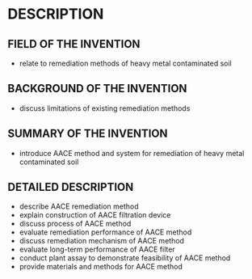 # DESCRIPTION

## FIELD OF THE INVENTION

- relate to remediation methods of heavy metal contaminated soil

## BACKGROUND OF THE INVENTION

- discuss limitations of existing remediation methods

## SUMMARY OF THE INVENTION

- introduce AACE method and system for remediation of heavy metal contaminated soil

## DETAILED DESCRIPTION

- describe AACE remediation method
- explain construction of AACE filtration device
- discuss process of AACE method
- evaluate remediation performance of AACE method
- discuss remediation mechanism of AACE method
- evaluate long-term performance of AACE filter
- conduct plant assay to demonstrate feasibility of AACE method
- provide materials and methods for AACE method

